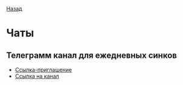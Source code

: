 [Назад](../index)


# Чаты


## Телеграмм канал для ежедневных синков
 - [Ссылка-приглашение](https://t.me/+ltZgwRlPZ2g2ZGY6)
 - [Ссылка на канал](https://t.me/c/1752831264/2)

